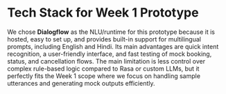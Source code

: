 # Tech Stack for Week 1 Prototype

We chose **Dialogflow** as the NLU/runtime for this prototype because it is hosted, easy to set up, and provides built-in support for multilingual prompts, including English and Hindi. Its main advantages are quick intent recognition, a user-friendly interface, and fast testing of mock booking, status, and cancellation flows. The main limitation is less control over complex rule-based logic compared to Rasa or custom LLMs, but it perfectly fits the Week 1 scope where we focus on handling sample utterances and generating mock outputs efficiently.
